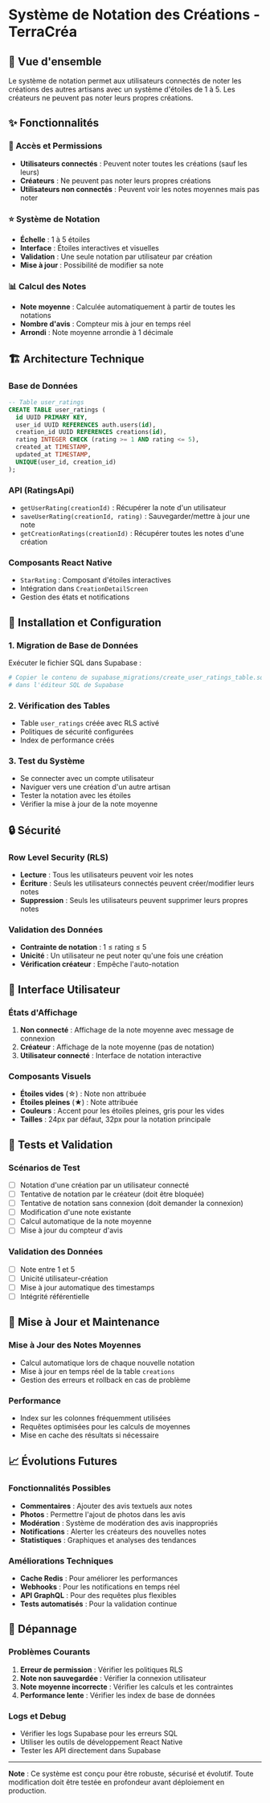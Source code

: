 # Système de Notation des Créations - TerraCréa

## 🎯 Vue d'ensemble

Le système de notation permet aux utilisateurs connectés de noter les créations des autres artisans avec un système d'étoiles de 1 à 5. Les créateurs ne peuvent pas noter leurs propres créations.

## ✨ Fonctionnalités

### 🔐 Accès et Permissions

- **Utilisateurs connectés** : Peuvent noter toutes les créations (sauf les leurs)
- **Créateurs** : Ne peuvent pas noter leurs propres créations
- **Utilisateurs non connectés** : Peuvent voir les notes moyennes mais pas noter

### ⭐ Système de Notation

- **Échelle** : 1 à 5 étoiles
- **Interface** : Étoiles interactives et visuelles
- **Validation** : Une seule notation par utilisateur par création
- **Mise à jour** : Possibilité de modifier sa note

### 📊 Calcul des Notes

- **Note moyenne** : Calculée automatiquement à partir de toutes les notations
- **Nombre d'avis** : Compteur mis à jour en temps réel
- **Arrondi** : Note moyenne arrondie à 1 décimale

## 🏗️ Architecture Technique

### Base de Données

```sql
-- Table user_ratings
CREATE TABLE user_ratings (
  id UUID PRIMARY KEY,
  user_id UUID REFERENCES auth.users(id),
  creation_id UUID REFERENCES creations(id),
  rating INTEGER CHECK (rating >= 1 AND rating <= 5),
  created_at TIMESTAMP,
  updated_at TIMESTAMP,
  UNIQUE(user_id, creation_id)
);
```

### API (RatingsApi)

- `getUserRating(creationId)` : Récupérer la note d'un utilisateur
- `saveUserRating(creationId, rating)` : Sauvegarder/mettre à jour une note
- `getCreationRatings(creationId)` : Récupérer toutes les notes d'une création

### Composants React Native

- `StarRating` : Composant d'étoiles interactives
- Intégration dans `CreationDetailScreen`
- Gestion des états et notifications

## 🚀 Installation et Configuration

### 1. Migration de Base de Données

Exécuter le fichier SQL dans Supabase :

```bash
# Copier le contenu de supabase_migrations/create_user_ratings_table.sql
# dans l'éditeur SQL de Supabase
```

### 2. Vérification des Tables

- Table `user_ratings` créée avec RLS activé
- Politiques de sécurité configurées
- Index de performance créés

### 3. Test du Système

- Se connecter avec un compte utilisateur
- Naviguer vers une création d'un autre artisan
- Tester la notation avec les étoiles
- Vérifier la mise à jour de la note moyenne

## 🔒 Sécurité

### Row Level Security (RLS)

- **Lecture** : Tous les utilisateurs peuvent voir les notes
- **Écriture** : Seuls les utilisateurs connectés peuvent créer/modifier leurs notes
- **Suppression** : Seuls les utilisateurs peuvent supprimer leurs propres notes

### Validation des Données

- **Contrainte de notation** : 1 ≤ rating ≤ 5
- **Unicité** : Un utilisateur ne peut noter qu'une fois une création
- **Vérification créateur** : Empêche l'auto-notation

## 📱 Interface Utilisateur

### États d'Affichage

1. **Non connecté** : Affichage de la note moyenne avec message de connexion
2. **Créateur** : Affichage de la note moyenne (pas de notation)
3. **Utilisateur connecté** : Interface de notation interactive

### Composants Visuels

- **Étoiles vides** (☆) : Note non attribuée
- **Étoiles pleines** (★) : Note attribuée
- **Couleurs** : Accent pour les étoiles pleines, gris pour les vides
- **Tailles** : 24px par défaut, 32px pour la notation principale

## 🧪 Tests et Validation

### Scénarios de Test

- [ ] Notation d'une création par un utilisateur connecté
- [ ] Tentative de notation par le créateur (doit être bloquée)
- [ ] Tentative de notation sans connexion (doit demander la connexion)
- [ ] Modification d'une note existante
- [ ] Calcul automatique de la note moyenne
- [ ] Mise à jour du compteur d'avis

### Validation des Données

- [ ] Note entre 1 et 5
- [ ] Unicité utilisateur-création
- [ ] Mise à jour automatique des timestamps
- [ ] Intégrité référentielle

## 🔄 Mise à Jour et Maintenance

### Mise à Jour des Notes Moyennes

- Calcul automatique lors de chaque nouvelle notation
- Mise à jour en temps réel de la table `creations`
- Gestion des erreurs et rollback en cas de problème

### Performance

- Index sur les colonnes fréquemment utilisées
- Requêtes optimisées pour les calculs de moyennes
- Mise en cache des résultats si nécessaire

## 📈 Évolutions Futures

### Fonctionnalités Possibles

- **Commentaires** : Ajouter des avis textuels aux notes
- **Photos** : Permettre l'ajout de photos dans les avis
- **Modération** : Système de modération des avis inappropriés
- **Notifications** : Alerter les créateurs des nouvelles notes
- **Statistiques** : Graphiques et analyses des tendances

### Améliorations Techniques

- **Cache Redis** : Pour améliorer les performances
- **Webhooks** : Pour les notifications en temps réel
- **API GraphQL** : Pour des requêtes plus flexibles
- **Tests automatisés** : Pour la validation continue

## 🐛 Dépannage

### Problèmes Courants

1. **Erreur de permission** : Vérifier les politiques RLS
2. **Note non sauvegardée** : Vérifier la connexion utilisateur
3. **Note moyenne incorrecte** : Vérifier les calculs et les contraintes
4. **Performance lente** : Vérifier les index de base de données

### Logs et Debug

- Vérifier les logs Supabase pour les erreurs SQL
- Utiliser les outils de développement React Native
- Tester les API directement dans Supabase

---

**Note** : Ce système est conçu pour être robuste, sécurisé et évolutif. Toute modification doit être testée en profondeur avant déploiement en production.
